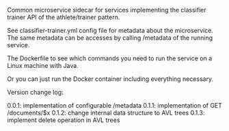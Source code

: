 Common microservice sidecar for services implementing the classifier trainer API of the athlete/trainer pattern. 

See classifier-trainer.yml config file for metadata about the microservice. The same metadata can be accesses by calling /metadata of the running service. 

The Dockerfile to see which commands you need to run the service on a Linux machine with Java. 

Or you can just run the Docker container including everything necessary. 

Version change log:

0.0.1: implementation of configurable /metadata
0.1.1: implementation of GET /documents/$x
0.1.2: change internal data structure to AVL trees
0.1.3: implement delete operation in AVL trees